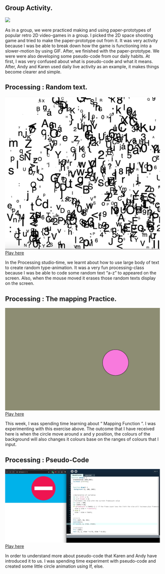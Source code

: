 

## Group Activity.

![](Game.gif)

As in a group, we were practiced making and using paper-prototypes of popular retro 2D video-games in a group. I picked the 2D space shooting game and tried to make the paper-prototype out from it. It was very activity because I was be able to break down how the game is functioning into a slower-motion by using GIF. After, we finished with the paper-prototype. We were were also developing some pseudo-code from our daily habits. At first, I was very confused about what is pseudo-code and what it means. After, Andy and Karen used daily live activity as an example, it makes things become clearer and simple.

## Processing : Random text.

![](TextRandom.jpg)
[Play here](https://ptpeem.github.io/EdmCodeWorld/Week_06/TextRandom/)

In the Processing studio-time, we learnt about how to use large body of text to create random type-animation. It was a very fun processing-class because I was be able to code some random text “a-z” to appeared on the screen. Also, when the mouse moved it erases those random texts display on the screen.

## Processing : The mapping Practice.

![](TheMapping.jpg)
[Play here](https://ptpeem.github.io/EdmCodeWorld/Week_06/TheMapping/)

This week, I was spending time learning about “ Mapping Function “. I was experimenting with this exercise above. The outcome that I have received here is when the circle move around  x and y position, the colours of the background will also changes it colours base on the ranges of colours that I input.

## Processing : Pseudo-Code

![](IfElseifIfPractice.jpg)
[Play here](https://ptpeem.github.io/EdmCodeWorld/Week_06/IfElseifIfPractice/)

In order to understand more about pseudo-code that Karen and Andy have introduced it to us. I was spending time experiment with pseudo-code and created some little circle animation using If, else. 
